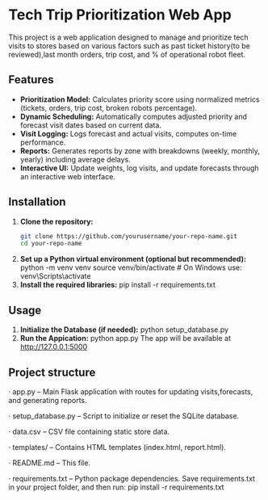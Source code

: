 # Tech Trip Prioritization Web App

This project is a web application designed to manage and prioritize tech visits to stores based on various factors such as past ticket history(to be reviewed),last month orders, trip cost, and % of operational robot fleet.

## Features

- **Prioritization Model:** Calculates priority score using normalized metrics (tickets, orders, trip cost, broken robots percentage).
- **Dynamic Scheduling:** Automatically computes adjusted priority and forecast visit dates based on current data.
- **Visit Logging:** Logs forecast and actual visits, computes on-time performance.
- **Reports:** Generates reports by zone with breakdowns (weekly, monthly, yearly) including average delays.
- **Interactive UI:** Update weights, log visits, and update forecasts through an interactive web interface.

## Installation

1. **Clone the repository:**
    ```bash
    git clone https://github.com/yourusername/your-repo-name.git
    cd your-repo-name
2. **Set up a Python virtual environment (optional but recommended):**
    python -m venv venv
    source venv/bin/activate   # On Windows use: venv\Scripts\activate
3. **Install the required libraries:**
    pip install -r requirements.txt

## Usage

1. **Initialize the Database (if needed):**
    python setup_database.py
2. **Run the Appication:**
    python app.py
    The app will be available at http://127.0.0.1:5000

## Project structure
· app.py – Main Flask application with routes for updating visits,forecasts, and generating reports.

· setup_database.py – Script to initialize or reset the SQLite database.

· data.csv – CSV file containing static store data.

· templates/ – Contains HTML templates (index.html, report.html).

· README.md – This file.

· requirements.txt – Python package dependencies.
 Save requirements.txt in your project folder, and then run:
 pip install -r requirements.txt


